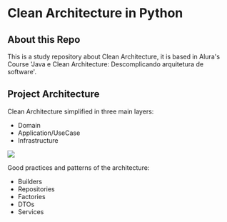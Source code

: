 # Clean Architecture in Python

## About this Repo
This is a study repository about Clean Architecture, it is based in Alura's Course 'Java e Clean Architecture: Descomplicando arquitetura de software'. <br>
## Project Architecture

Clean Architecture simplified in three main layers:
- Domain
- Application/UseCase
- Infrastructure

[<img src="https://i.imgur.com/RxoWUPx.png">]()

Good practices and patterns of the architecture:
- Builders
- Repositories
- Factories
- DTOs
- Services
